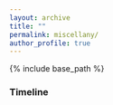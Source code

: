```yaml
---
layout: archive
title: ""
permalink: miscellany/
author_profile: true
---
```



{% include base_path %}

<h3> Timeline </h3>

